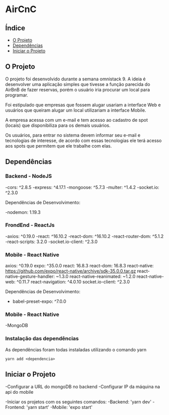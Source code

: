 # AirCnC

## Índice

- [O Projeto](#1)
- [Dependências](#2)
- [Iniciar o Projeto](#3)

## O Projeto <a name = "1"></a>

O projeto foi desenvolvido durante a semana omnistack 9. A ideia é desenvolver uma aplicação simples que tivesse a função parecida do AirBnB de fazer reservas, porém o usuário iria procurar um local para programar.

Foi estipulado que empresas que fossem alugar usariam a interface Web e usuários que queiram alugar um local utilizariam a interface Mobile.

A empresa acessa com um e-mail e tem acesso ao cadastro de spot (locais) que disponibiliza para os demais usuários.

Os usuários, para entrar no sistema devem informar seu e-mail e tecnologias de interesse, de acordo com essas tecnologias ele terá acesso aos spots que permitem que ele trabalhe com elas.

## Dependências <a name = "2"></a>

### Backend - NodeJS

  -cors: ^2.8.5
  -express: ^4.17.1
  -mongoose: ^5.7.3
  -multer: ^1.4.2
  -socket.io: ^2.3.0
  
  Dependências de Desenvolvimento:
  
  -nodemon: 1.19.3

### FrondEnd - ReactJs
  
  -axios: ^0.19.0
  -react: ^16.10.2
  -react-dom: ^16.10.2
  -react-router-dom: ^5.1.2
  -react-scripts: 3.2.0
  -socket.io-client: ^2.3.0

### Mobile - React Native
  
  axios: ^0.19.0
  expo: ^35.0.0
  react: 16.8.3
  react-dom: 16.8.3
  react-native: https://github.com/expo/react-native/archive/sdk-35.0.0.tar.gz
  react-native-gesture-handler: ~1.3.0
  react-native-reanimated: ~1.2.0
  react-native-web: ^0.11.7
  react-navigation: ^4.0.10
  socket.io-client: ^2.3.0
  
  Dependências de Desenvolvimento:
  
  - babel-preset-expo: ^7.0.0

### Mobile - React Native

  -MongoDB

  
### Instalação das dependências

  As dependências foram todas instaladas utilizando o comando yarn

  ```
  yarn add <dependencia>
  ```

## Iniciar o Projeto <a name = "3"></a>

  -Configurar a URL do mongoDB no backend
  -Configurar IP da máquina na api do mobile

  -Iniciar os projetos com os seguintes comandos:
    -Backend: 'yarn dev'
    -Frontend: 'yarn start'
    -Mobile: 'expo start'  
  

